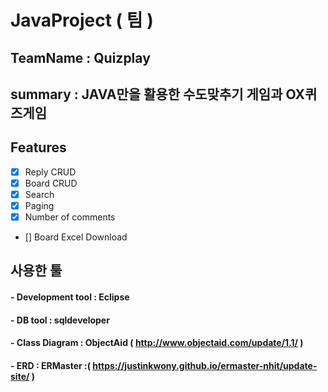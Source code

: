 # JavaProject ( 팀 )

## TeamName : Quizplay
## summary : JAVA만을 활용한 수도맞추기 게임과 OX퀴즈게임


## Features

- [x] Reply CRUD
- [x] Board CRUD
- [x] Search 
- [x] Paging
- [x] Number of comments
- [] Board Excel Download

## 사용한 툴 

#### - Development tool : Eclipse 
#### - DB tool : sqldeveloper
#### - Class Diagram : ObjectAid ( http://www.objectaid.com/update/1.1/ )
#### - ERD : ERMaster :( https://justinkwony.github.io/ermaster-nhit/update-site/ )


